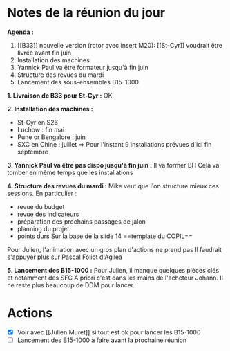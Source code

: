# Notes de la réunion du jour
**Agenda :**
1. [[B33]] nouvelle version (rotor avec insert M20): [[St-Cyr]] voudrait être livrée avant fin juin
2. Installation des machines
3. Yannick Paul va être formateur jusqu'à fin juin
4. Structure des revues du mardi
5. Lancement des sous-ensembles B15-1000

**1. Livraison de B33 pour St-Cyr :**
OK

**2. Installation des machines :**
- St-Cyr en S26
- Luchow : fin mai
- Pune or Bengalore : juin
- SXC en Chine : juillet
=> Pour l'instant 9 installations prévues d'ici fin septembre

**3. Yannick Paul va être pas dispo jusqu'à fin juin :**
Il va former BH
Cela va tomber en même temps que les installations

**4. Structure des revues du mardi :**
Mike veut que l'on structure mieux ces sessions.
En particulier :
- revue du budget
- revue des indicateurs
- préparation des prochains passages de jalon
- planning du projet
- points durs
Sur la base de la slide 14 ==template du COPIL==

Pour Julien, l'animation avec un gros plan d'actions ne prend pas
Il faudrait s'appuyer plus sur Pascal Foliot d'Agilea

**5. Lancement des B15-1000 :**
Pour Julien, il manque quelques pièces clés et notamment des SFC
A priori c'est dans les mains de l'acheteur Johann.
Il ne reste plus beaucoup de DDM pour lancer.




# Actions
- [x] Voir avec [[Julien Muret]] si tout est ok pour lancer les B15-1000
- [ ] Lancement des B15-1000 à faire avant la prochaine réunion
